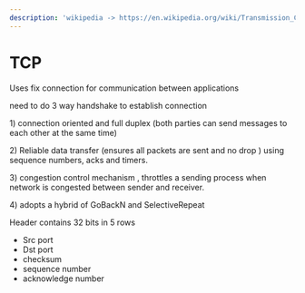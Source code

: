 ```yaml
---
description: 'wikipedia -> https://en.wikipedia.org/wiki/Transmission_Control_Protocol'
---
```


# TCP

Uses fix connection for communication between applications

need to do 3 way handshake to establish connection 

1\) connection oriented and full duplex \(both parties can send messages to each other at the same time\)

2\) Reliable data transfer \(ensures all packets are sent and no drop \) using sequence numbers, acks and timers.

3\) congestion control mechanism , throttles a sending process when network is congested between sender and receiver.

4\) adopts a hybrid of GoBackN and SelectiveRepeat

Header contains 32 bits in 5 rows

* Src port
* Dst port
* checksum
* sequence number
* acknowledge number 




